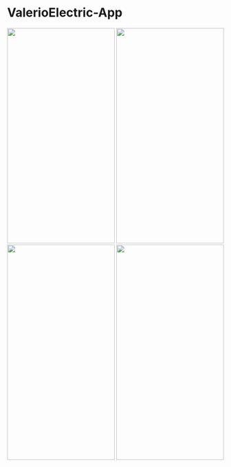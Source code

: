 # ValerioElectric-App

<img src="https://user-images.githubusercontent.com/80398950/147239641-ef30de1a-8e63-4166-99b1-299c9cad37c0.png" width="250" height="500" />

<img src="https://user-images.githubusercontent.com/80398950/147239649-ccbc9ba5-d1d7-4fab-8a4a-153d90c5f82e.png" width="250" height="500" />

<img src="https://user-images.githubusercontent.com/80398950/147239666-06133f98-8948-450c-b1ae-921ecd79ccc0.png" width="250" height="500" />

<img src="https://user-images.githubusercontent.com/80398950/147239674-90dceaab-9d37-4823-80d9-9dded87360b0.png" width="250" height="500" />

